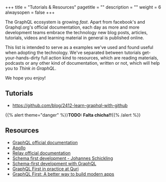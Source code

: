 +++
title = "Tutorials & Resources"
pagetitle = ""
description = ""
weight = 6
alwaysopen = false
+++

The GraphQL ecosystem is growing _fast_. Apart from facebook's and Graphql.org's official documentation, each day as more and more development teams embrace the technology new blog posts, articles, tutorials, videos and learning material in general is published online.

This list is intended to serve as a examples we've used and found useful when adopting the technology. We've separated between tutorials get-your-hands-dirty full action kind to resources, which are reading materials, podcasts or any other kind of documentation, written or not, which will help you to _Think in GraphQL_.

We hope you enjoy!

## Tutorials

- https://github.com/blog/2412-learn-graphql-with-github 

{{% alert theme="danger" %}}**TODO: Falta chicha!!**{{% /alert %}}


## Resources

- [GraphQL official documentation](http://graphql.org/learn/)
- [Apollo](http://dev.apollodata.com/)
- [Relay official documentation](http://facebook.github.io/relay/docs/getting-started.html) 
- [Schema first development - Johannes Schickling](https://www.youtube.com/watch?v=SdWI7XaAeeY)
- [Schema-first development with GraphQL](https://conferences.oreilly.com/fluent/fl-ca-2017/public/schedule/detail/58715)
- [GraphQL First in practice at Quri](https://dev-blog.apollodata.com/graphql-first-in-practice-at-quri-7bf84b260135)
- [GraphQL First: A better way to build modern apps](https://dev-blog.apollodata.com/graphql-first-a-better-way-to-build-modern-apps-b5a04f7121a0)
